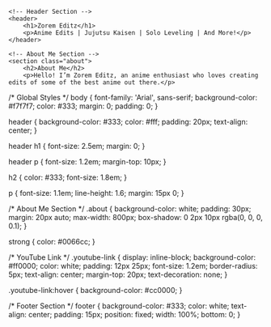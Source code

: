 <!DOCTYPE html>
<html lang="en">
<head>
    <meta charset="UTF-8">
    <meta name="viewport" content="width=device-width, initial-scale=1.0">
    <meta name="description" content="Zorem Editz - Anime Edits like Jujutsu Kaisen, Solo Leveling, and more.">
    <title>Zorem Editz - Anime Edits</title>
    <link rel="stylesheet" href="styles.css">
</head>
<body>

    <!-- Header Section -->
    <header>
        <h1>Zorem Editz</h1>
        <p>Anime Edits | Jujutsu Kaisen | Solo Leveling | And More!</p>
    </header>

    <!-- About Me Section -->
    <section class="about">
        <h2>About Me</h2>
        <p>Hello! I’m Zorem Editz, an anime enthusiast who loves creating edits of some of the best anime out there.</p>

/* Global Styles */
body {
    font-family: 'Arial', sans-serif;
    background-color: #f7f7f7;
    color: #333;
    margin: 0;
    padding: 0;
}

header {
    background-color: #333;
    color: #fff;
    padding: 20px;
    text-align: center;
}

header h1 {
    font-size: 2.5em;
    margin: 0;
}

header p {
    font-size: 1.2em;
    margin-top: 10px;
}

h2 {
    color: #333;
    font-size: 1.8em;
}

p {
    font-size: 1.1em;
    line-height: 1.6;
    margin: 15px 0;
}

/* About Me Section */
.about {
    background-color: white;
    padding: 30px;
    margin: 20px auto;
    max-width: 800px;
    box-shadow: 0 2px 10px rgba(0, 0, 0, 0.1);
}

strong {
    color: #0066cc;
}

/* YouTube Link */
.youtube-link {
    display: inline-block;
    background-color: #ff0000;
    color: white;
    padding: 12px 25px;
    font-size: 1.2em;
    border-radius: 5px;
    text-align: center;
    margin-top: 20px;
    text-decoration: none;
}

.youtube-link:hover {
    background-color: #cc0000;
}

/* Footer Section */
footer {
    background-color: #333;
    color: white;
    text-align: center;
    padding: 15px;
    position: fixed;
    width: 100%;
    bottom: 0;
}


